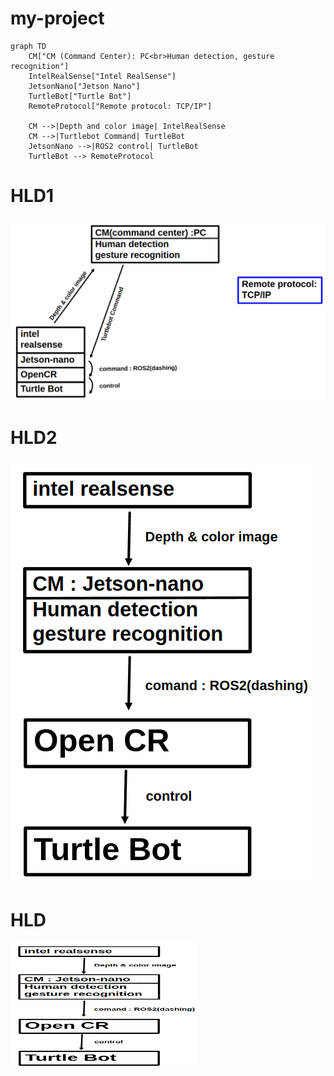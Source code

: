 # my-project
```mermaid
graph TD
    CM["CM (Command Center): PC<br>Human detection, gesture recognition"]
    IntelRealSense["Intel RealSense"]
    JetsonNano["Jetson Nano"]
    TurtleBot["Turtle Bot"]
    RemoteProtocol["Remote protocol: TCP/IP"]

    CM -->|Depth and color image| IntelRealSense
    CM -->|Turtlebot Command| TurtleBot
    JetsonNano -->|ROS2 control| TurtleBot
    TurtleBot --> RemoteProtocol
```

# HLD1
![HDL1](./HLD1.png)


# HLD2
![HDL2](./HLD2.png)



# HLD
<img src="./HLD2.png" alt="이미지 설명" width="300" height="200"/>
